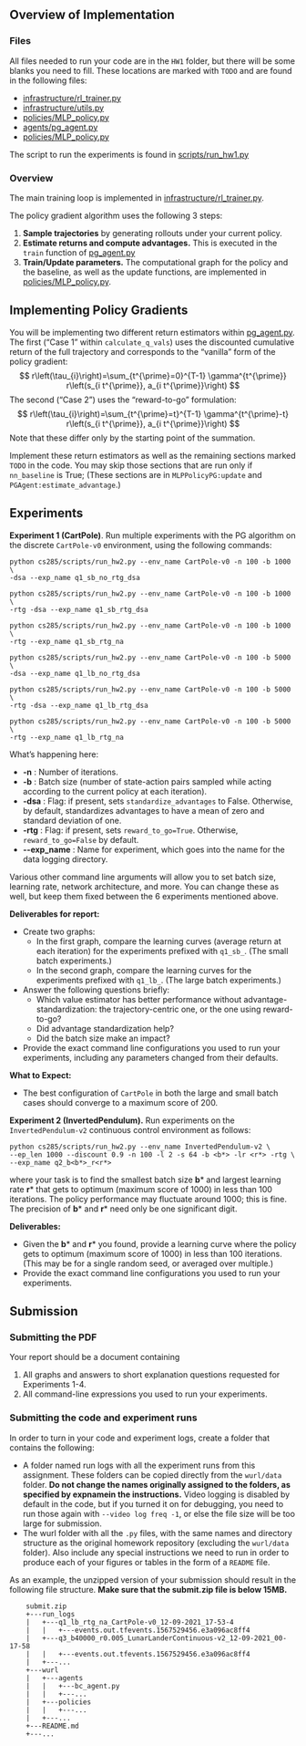 ## Overview of Implementation

### Files

All files needed to run your code are in the `HW1` folder, but there will be some blanks you need to fill.
These locations are marked with `TODO` and are found in the following files:

- [infrastructure/rl_trainer.py](wurl/infrastructure/rl_trainer.py)
- [infrastructure/utils.py](wurl/infrastructure/utils.py)
- [policies/MLP_policy.py](wurl/policies/MLP_policy.py)
- [agents/pg_agent.py](wurl/agents/pg_agent.py)
- [policies/MLP_policy.py](wurl/policies/MLP_policy)

The script to run the experiments is found in [scripts/run_hw1.py](wurl/scripts/run_hw1.py)

### Overview

The main training loop is implemented in [infrastructure/rl_trainer.py](wurl/infrastructure/rl_trainer.py).

The policy gradient algorithm uses the following 3 steps:

1. **Sample trajectories** by generating rollouts under your current policy.
2. **Estimate returns and compute advantages.** This is executed in the `train` function of [pg_agent.py](wurl/agents/pg_agent.py)
3. **Train/Update parameters.** The computational graph for the policy and the baseline, as well as the update functions, are implemented in [policies/MLP_policy.py](wurl/policies/MLP_policy.py).

## Implementing Policy Gradients

You will be implementing two different return estimators within [pg_agent.py](wurl/agents/pg_agent.py). The first (“Case 1” within `calculate_q_vals`) uses the discounted cumulative return of the full trajectory and corresponds to the “vanilla” form of the policy gradient:
$$
r\left(\tau_{i}\right)=\sum_{t^{\prime}=0}^{T-1} \gamma^{t^{\prime}} r\left(s_{i t^{\prime}}, a_{i t^{\prime}}\right)
$$
The second (“Case 2”) uses the “reward-to-go” formulation:
$$
r\left(\tau_{i}\right)=\sum_{t^{\prime}=t}^{T-1} \gamma^{t^{\prime}-t} r\left(s_{i t^{\prime}}, a_{i t^{\prime}}\right)
$$
Note that these differ only by the starting point of the summation.

Implement these return estimators as well as the remaining sections marked `TODO` in the code. 
You may skip those sections that are run only if `nn_baseline` is True;
(These sections are in `MLPPolicyPG:update` and `PGAgent:estimate_advantage`.)

## Experiments

**Experiment 1 (CartPole)**. Run multiple experiments with the PG algorithm on the discrete `CartPole-v0` environment, using the following commands:

```
python cs285/scripts/run_hw2.py --env_name CartPole-v0 -n 100 -b 1000 \
-dsa --exp_name q1_sb_no_rtg_dsa

python cs285/scripts/run_hw2.py --env_name CartPole-v0 -n 100 -b 1000 \
-rtg -dsa --exp_name q1_sb_rtg_dsa

python cs285/scripts/run_hw2.py --env_name CartPole-v0 -n 100 -b 1000 \
-rtg --exp_name q1_sb_rtg_na

python cs285/scripts/run_hw2.py --env_name CartPole-v0 -n 100 -b 5000 \
-dsa --exp_name q1_lb_no_rtg_dsa

python cs285/scripts/run_hw2.py --env_name CartPole-v0 -n 100 -b 5000 \
-rtg -dsa --exp_name q1_lb_rtg_dsa

python cs285/scripts/run_hw2.py --env_name CartPole-v0 -n 100 -b 5000 \
-rtg --exp_name q1_lb_rtg_na
```

What’s happening here:

- **-n** : Number of iterations.
- **-b** : Batch size (number of state-action pairs sampled while acting according to the current policy at each iteration).
- **-dsa** : Flag: if present, sets `standardize_advantages` to False. Otherwise, by default, standardizes advantages to have a mean of zero and standard deviation of one.
- **-rtg** : Flag: if present, sets `reward_to_go=True`. Otherwise, `reward_to_go=False` by default.
- **--exp_name** : Name for experiment, which goes into the name for the data logging directory.

Various other command line arguments will allow you to set batch size, learning rate, network architecture,
and more. You can change these as well, but keep them fixed between the 6 experiments mentioned above.

**Deliverables for report:**

- Create two graphs:
  - In the first graph, compare the learning curves (average return at each iteration) for the experiments prefixed with `q1_sb_`. (The small batch experiments.)
  - In the second graph, compare the learning curves for the experiments prefixed with `q1_lb_`. (The large batch experiments.)
- Answer the following questions briefly:
  - Which value estimator has better performance without advantage-standardization: the trajectory-centric one, or the one using reward-to-go?
  - Did advantage standardization help?
  - Did the batch size make an impact?
- Provide the exact command line configurations you used to run your experiments, including any parameters changed from their defaults.

**What to Expect:**

- The best configuration of `CartPole` in both the large and small batch cases should converge to a maximum score of 200.

**Experiment 2 (InvertedPendulum).** Run experiments on the `InvertedPendulum-v2` continuous control environment as follows:

```
python cs285/scripts/run_hw2.py --env_name InvertedPendulum-v2 \
--ep_len 1000 --discount 0.9 -n 100 -l 2 -s 64 -b <b*> -lr <r*> -rtg \
--exp_name q2_b<b*>_r<r*>
```

where your task is to find the smallest batch size **b*** and largest learning rate **r*** that gets to optimum (maximum score of 1000) in less than 100 iterations.
The policy performance may fluctuate around 1000; this is fine.
The precision of **b*** and **r*** need only be one significant digit.

**Deliverables:**

- Given the **b*** and **r*** you found, provide a learning curve where the policy gets to optimum (maximum score of 1000) in less than 100 iterations. (This may be for a single random seed, or averaged over multiple.)
- Provide the exact command line configurations you used to run your experiments.

## Submission

### Submitting the PDF

Your report should be a document containing

1. All graphs and answers to short explanation questions requested for Experiments 1-4.
2. All command-line expressions you used to run your experiments.

### Submitting the code and experiment runs

In order to turn in your code and experiment logs, create a folder that contains the following:

- A folder named run logs with all the experiment runs from this assignment. These folders can be copied directly from the `wurl/data` folder. **Do not change the names originally assigned to the folders, as specified by expnamein the instructions.** Video logging is disabled by default in the code, but if you turned it on for debugging, you need to run those again with `--video log freq -1`, or else the file size will be too large for submission.
- The wurl folder with all the `.py` files, with the same names and directory structure as the original homework repository (excluding the `wurl/data` folder). Also include any special instructions we need to run in order to produce each of your figures or tables in the form of a `README` file.

As an example, the unzipped version of your submission should result in the following file structure.
**Make sure that the submit.zip file is below 15MB.**

```
    submit.zip
    +---run_logs
    |   +---q1_lb_rtg_na_CartPole-v0_12-09-2021_17-53-4
    |   |   +---events.out.tfevents.1567529456.e3a096ac8ff4
    |   +---q3_b40000_r0.005_LunarLanderContinuous-v2_12-09-2021_00-17-58
    |   |   +---events.out.tfevents.1567529456.e3a096ac8ff4
    |   +---...
    +---wurl
    |   +---agents
    |   |   +---bc_agent.py
    |   |   +---...
    |   +---policies
    |   |   +---...
    |   +---...
    +---README.md
    +---...
```
